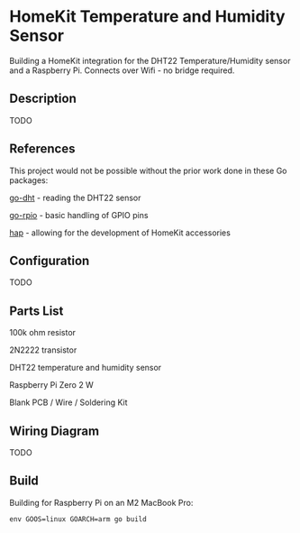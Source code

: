 # HomeKit Temperature and Humidity Sensor
Building a HomeKit integration for the DHT22 Temperature/Humidity sensor and a Raspberry Pi. Connects over Wifi - no bridge required.

## Description
TODO

## References
This project would not be possible without the prior work done in these Go packages:

[go-dht](https://github.com/MichaelS11/go-dht) - reading the DHT22 sensor

[go-rpio](https://github.com/stianeikeland/go-rpio) - basic handling of GPIO pins

[hap](https://github.com/brutella/hap) - allowing for the development of HomeKit accessories

## Configuration
TODO

## Parts List
100k ohm resistor

2N2222 transistor

DHT22 temperature and humidity sensor

Raspberry Pi Zero 2 W

Blank PCB / Wire / Soldering Kit

## Wiring Diagram
TODO

## Build
Building for Raspberry Pi on an M2 MacBook Pro:

`env GOOS=linux GOARCH=arm go build`

